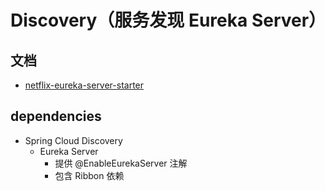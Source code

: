 # Discovery（服务发现 Eureka Server）

## 文档
- [netflix-eureka-server-starter](https://docs.spring.io/spring-cloud-netflix/docs/2.2.6.RELEASE/reference/html/#netflix-eureka-server-starter)

## dependencies

- Spring Cloud Discovery
    - Eureka Server
        - 提供 @EnableEurekaServer 注解
        - 包含 Ribbon 依赖
